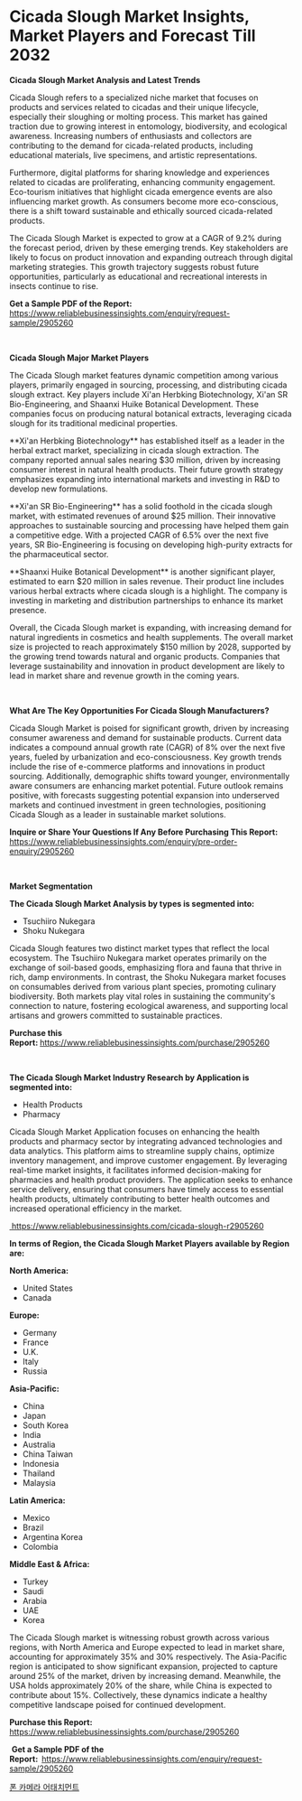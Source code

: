 <p><h1>Cicada Slough Market Insights, Market Players and Forecast Till 2032</h1></p><p><strong>Cicada Slough Market Analysis and Latest Trends</strong></p>
<p><p>Cicada Slough refers to a specialized niche market that focuses on products and services related to cicadas and their unique lifecycle, especially their sloughing or molting process. This market has gained traction due to growing interest in entomology, biodiversity, and ecological awareness. Increasing numbers of enthusiasts and collectors are contributing to the demand for cicada-related products, including educational materials, live specimens, and artistic representations. </p><p>Furthermore, digital platforms for sharing knowledge and experiences related to cicadas are proliferating, enhancing community engagement. Eco-tourism initiatives that highlight cicada emergence events are also influencing market growth. As consumers become more eco-conscious, there is a shift toward sustainable and ethically sourced cicada-related products.</p><p>The Cicada Slough Market is expected to grow at a CAGR of 9.2% during the forecast period, driven by these emerging trends. Key stakeholders are likely to focus on product innovation and expanding outreach through digital marketing strategies. This growth trajectory suggests robust future opportunities, particularly as educational and recreational interests in insects continue to rise.</p></p>
<p><strong>Get a Sample PDF of the Report:&nbsp;</strong> <a href="https://www.reliablebusinessinsights.com/enquiry/request-sample/2905260?utm_campaign=97&utm_medium=2&utm_source=Github&utm_content=ia&utm_term=12032025&utm_id=cicada-slough">https://www.reliablebusinessinsights.com/enquiry/request-sample/2905260</a></p>
<p>&nbsp;</p>
<p><strong>Cicada Slough Major Market Players</strong></p>
<p><p>The Cicada Slough market features dynamic competition among various players, primarily engaged in sourcing, processing, and distributing cicada slough extract. Key players include Xi'an Herbking Biotechnology, Xi'an SR Bio-Engineering, and Shaanxi Huike Botanical Development. These companies focus on producing natural botanical extracts, leveraging cicada slough for its traditional medicinal properties.</p><p>**Xi'an Herbking Biotechnology** has established itself as a leader in the herbal extract market, specializing in cicada slough extraction. The company reported annual sales nearing $30 million, driven by increasing consumer interest in natural health products. Their future growth strategy emphasizes expanding into international markets and investing in R&D to develop new formulations.</p><p>**Xi'an SR Bio-Engineering** has a solid foothold in the cicada slough market, with estimated revenues of around $25 million. Their innovative approaches to sustainable sourcing and processing have helped them gain a competitive edge. With a projected CAGR of 6.5% over the next five years, SR Bio-Engineering is focusing on developing high-purity extracts for the pharmaceutical sector.</p><p>**Shaanxi Huike Botanical Development** is another significant player, estimated to earn $20 million in sales revenue. Their product line includes various herbal extracts where cicada slough is a highlight. The company is investing in marketing and distribution partnerships to enhance its market presence.</p><p>Overall, the Cicada Slough market is expanding, with increasing demand for natural ingredients in cosmetics and health supplements. The overall market size is projected to reach approximately $150 million by 2028, supported by the growing trend towards natural and organic products. Companies that leverage sustainability and innovation in product development are likely to lead in market share and revenue growth in the coming years.</p></p>
<p>&nbsp;</p>
<p><strong>What Are The Key Opportunities For Cicada Slough Manufacturers?</strong></p>
<p><p>Cicada Slough Market is poised for significant growth, driven by increasing consumer awareness and demand for sustainable products. Current data indicates a compound annual growth rate (CAGR) of 8% over the next five years, fueled by urbanization and eco-consciousness. Key growth trends include the rise of e-commerce platforms and innovations in product sourcing. Additionally, demographic shifts toward younger, environmentally aware consumers are enhancing market potential. Future outlook remains positive, with forecasts suggesting potential expansion into underserved markets and continued investment in green technologies, positioning Cicada Slough as a leader in sustainable market solutions.</p></p>
<p><strong>Inquire or Share Your Questions If Any Before Purchasing This Report:</strong> <a href="https://www.reliablebusinessinsights.com/enquiry/pre-order-enquiry/2905260?utm_campaign=97&utm_medium=2&utm_source=Github&utm_content=ia&utm_term=12032025&utm_id=cicada-slough">https://www.reliablebusinessinsights.com/enquiry/pre-order-enquiry/2905260</a></p>
<p>&nbsp;</p>
<p><strong>Market Segmentation</strong></p>
<p><strong>The Cicada Slough Market Analysis by types is segmented into:</strong></p>
<p><ul><li>Tsuchiiro Nukegara</li><li>Shoku Nukegara</li></ul></p>
<p><p>Cicada Slough features two distinct market types that reflect the local ecosystem. The Tsuchiiro Nukegara market operates primarily on the exchange of soil-based goods, emphasizing flora and fauna that thrive in rich, damp environments. In contrast, the Shoku Nukegara market focuses on consumables derived from various plant species, promoting culinary biodiversity. Both markets play vital roles in sustaining the community's connection to nature, fostering ecological awareness, and supporting local artisans and growers committed to sustainable practices.</p></p>
<p><strong>Purchase this Report:&nbsp;</strong><a href="https://www.reliablebusinessinsights.com/purchase/2905260?utm_campaign=97&utm_medium=2&utm_source=Github&utm_content=ia&utm_term=12032025&utm_id=cicada-slough">https://www.reliablebusinessinsights.com/purchase/2905260</a></p>
<p>&nbsp;</p>
<p><strong>The Cicada Slough Market Industry Research by Application is segmented into:</strong></p>
<p><ul><li>Health Products</li><li>Pharmacy</li></ul></p>
<p><p>Cicada Slough Market Application focuses on enhancing the health products and pharmacy sector by integrating advanced technologies and data analytics. This platform aims to streamline supply chains, optimize inventory management, and improve customer engagement. By leveraging real-time market insights, it facilitates informed decision-making for pharmacies and health product providers. The application seeks to enhance service delivery, ensuring that consumers have timely access to essential health products, ultimately contributing to better health outcomes and increased operational efficiency in the market.</p></p>
<p><a href="https://www.reliablebusinessinsights.com/cicada-slough-r2905260?utm_campaign=97&utm_medium=2&utm_source=Github&utm_content=ia&utm_term=12032025&utm_id=cicada-slough">&nbsp;https://www.reliablebusinessinsights.com/cicada-slough-r2905260</a></p>
<p><strong>In terms of Region, the Cicada Slough Market Players available by Region are:</strong></p>
<p>
    <p> <strong> North America: </strong>
        <ul>
            <li>United States</li>
            <li>Canada</li>
        </ul>
        </p> 
    <p> <strong> Europe: </strong>
        <ul>
            <li>Germany</li>
            <li>France</li>
            <li>U.K.</li>
            <li>Italy</li>
            <li>Russia</li>
        </ul>
        </p> 
    <p> <strong> Asia-Pacific: </strong>
        <ul>
            <li>China</li>
            <li>Japan</li>
            <li>South Korea</li>
            <li>India</li>
            <li>Australia</li>
            <li>China Taiwan</li>
            <li>Indonesia</li>
            <li>Thailand</li>
            <li>Malaysia</li>
        </ul>
        </p> 
    <p> <strong> Latin America: </strong>
        <ul>
            <li>Mexico</li>
            <li>Brazil</li>
            <li>Argentina Korea</li>
            <li>Colombia</li>
        </ul>
        </p> 
    <p> <strong> Middle East & Africa: </strong>
        <ul>
            <li>Turkey</li>
            <li>Saudi</li>
            <li>Arabia</li>
            <li>UAE</li>
            <li>Korea</li>
        </ul>
    </p>
    </p>
<p><p>The Cicada Slough market is witnessing robust growth across various regions, with North America and Europe expected to lead in market share, accounting for approximately 35% and 30% respectively. The Asia-Pacific region is anticipated to show significant expansion, projected to capture around 25% of the market, driven by increasing demand. Meanwhile, the USA holds approximately 20% of the share, while China is expected to contribute about 15%. Collectively, these dynamics indicate a healthy competitive landscape poised for continued development.</p></p>
<p><strong>Purchase this Report: </strong><a href="https://www.reliablebusinessinsights.com/purchase/2905260?utm_campaign=97&utm_medium=2&utm_source=Github&utm_content=ia&utm_term=12032025&utm_id=cicada-slough">https://www.reliablebusinessinsights.com/purchase/2905260</a></p>
<p>&nbsp;<strong>Get a Sample PDF of the Report:&nbsp;&nbsp;</strong><a href="https://www.reliablebusinessinsights.com/enquiry/request-sample/2905260?utm_campaign=97&utm_medium=2&utm_source=Github&utm_content=ia&utm_term=12032025&utm_id=cicada-slough">https://www.reliablebusinessinsights.com/enquiry/request-sample/2905260</a></p>
<p><strong></strong></p>
<p><p><a href="https://github.com/sougarounis/Market-Research-Report-List-7/blob/main/134773043749.md?utm_campaign=97&utm_medium=2&utm_source=Github&utm_content=ia&utm_term=12032025&utm_id=cicada-slough">폰 카메라 어태치먼트</a></p></p>